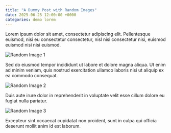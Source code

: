 ```yaml
---
title: "A Dummy Post with Random Images"
date: 2025-06-25 12:00:00 +0000
categories: demo lorem
---
```


Lorem ipsum dolor sit amet, consectetur adipiscing elit. Pellentesque euismod, nisi eu consectetur consectetur, nisl nisi consectetur nisi, euismod euismod nisi nisi euismod.

![Random Image 1](https://picsum.photos/seed/1/600/300)

Sed do eiusmod tempor incididunt ut labore et dolore magna aliqua. Ut enim ad minim veniam, quis nostrud exercitation ullamco laboris nisi ut aliquip ex ea commodo consequat.

![Random Image 2](https://picsum.photos/seed/2/600/300)

Duis aute irure dolor in reprehenderit in voluptate velit esse cillum dolore eu fugiat nulla pariatur.

![Random Image 3](https://picsum.photos/seed/3/600/300)

Excepteur sint occaecat cupidatat non proident, sunt in culpa qui officia deserunt mollit anim id est laborum.
